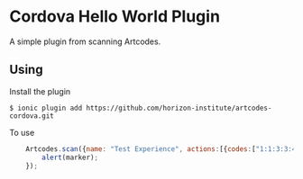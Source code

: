 # Cordova Hello World Plugin

A simple plugin  from scanning Artcodes.


## Using
Install the plugin

    $ ionic plugin add https://github.com/horizon-institute/artcodes-cordova.git


To use

```js
	Artcodes.scan({name: "Test Experience", actions:[{codes:["1:1:3:3:4"]}]}, function(marker) {
		alert(marker);
	});
```
